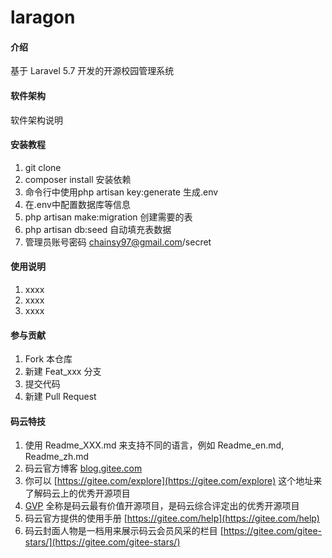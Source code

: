 # laragon

#### 介绍
基于 Laravel 5.7 开发的开源校园管理系统 

#### 软件架构
软件架构说明


#### 安装教程

1. git clone
2. composer install 安装依赖
3. 命令行中使用php artisan key:generate 生成.env
4. 在.env中配置数据库等信息
5. php artisan make:migration 创建需要的表
6. php artisan db:seed 自动填充表数据
7. 管理员账号密码 chainsy97@gmail.com/secret

#### 使用说明

1. xxxx
2. xxxx
3. xxxx

#### 参与贡献

1. Fork 本仓库
2. 新建 Feat_xxx 分支
3. 提交代码
4. 新建 Pull Request


#### 码云特技

1. 使用 Readme\_XXX.md 来支持不同的语言，例如 Readme\_en.md, Readme\_zh.md
2. 码云官方博客 [blog.gitee.com](https://blog.gitee.com)
3. 你可以 [https://gitee.com/explore](https://gitee.com/explore) 这个地址来了解码云上的优秀开源项目
4. [GVP](https://gitee.com/gvp) 全称是码云最有价值开源项目，是码云综合评定出的优秀开源项目
5. 码云官方提供的使用手册 [https://gitee.com/help](https://gitee.com/help)
6. 码云封面人物是一档用来展示码云会员风采的栏目 [https://gitee.com/gitee-stars/](https://gitee.com/gitee-stars/)

